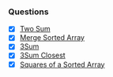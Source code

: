### Questions

- [x] [Two Sum]()
- [x] [Merge Sorted Array](https://leetcode.com/problems/merge-sorted-array/)
- [x] [3Sum]()
- [x] [3Sum Closest]()
- [x] [Squares of a Sorted Array](https://leetcode.com/problems/squares-of-a-sorted-array/)